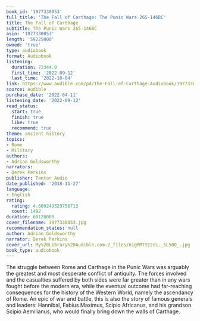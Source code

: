 ```yaml
---
book_id: '1977330053'
full_title: 'The Fall of Carthage: The Punic Wars 265-146BC'
title: The Fall of Carthage
subtitle: The Punic Wars 265-146BC
asin: '1977330053'
length: '59225000'
owned: 'true'
type: audiobook
format: Audiobook
listening:
  duration: 72344.0
  first_time: '2022-09-12'
  last_time: '2022-10-04'
link: https://www.audible.com/pd/The-Fall-of-Carthage-Audiobook/1977330053
source: Audible
purchase_date: '2022-04-11'
listening_date: '2022-09-12'
read_status:
  start: true
  finish: true
  like: true
  recommend: true
theme: ancient history
topics:
- Rome
- Military
authors:
- Adrian Goldsworthy
narrators:
- Derek Perkins
publisher: Tantor Audio
date_published: '2018-11-27'
language:
- English
rating:
  rating: 4.609249329758713
  count: 1492
duration: 60120000
cover_filename: 1977330053.jpg
recommendation_status: null
author: Adrian Goldsworthy
narrator: Derek Perkins
cover_url: My%20Library%20Audible.com-2_files/61gMMTtE2cL._SL500_.jpg
book_type: audiobook
---
```

The struggle between Rome and Carthage in the Punic Wars was arguably the greatest and most desperate conflict of antiquity. The forces involved and the casualties suffered by both sides were far greater than in any wars fought before the modern era, while the eventual outcome had far-reaching consequences for the history of the Western World, namely the ascendancy of Rome.
An epic of war and battle, this is also the story of famous generals and leaders: Hannibal, Fabius Maximus, Scipio Africanus, and his grandson Scipio Aemilianus, who would finally bring down the walls of Carthage.

